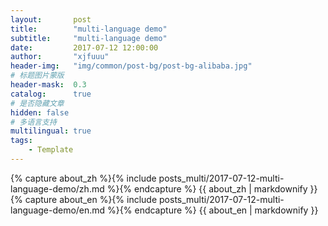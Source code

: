 ```yaml
---
layout:       post
title:        "multi-language demo"
subtitle:     "multi-language demo"
date:         2017-07-12 12:00:00
author:       "xjfuuu"
header-img:   "img/common/post-bg/post-bg-alibaba.jpg"
# 标题图片蒙版
header-mask:  0.3
catalog:      true
# 是否隐藏文章
hidden: false
# 多语言支持
multilingual: true
tags:
    - Template
---
```


<!-- Chinese Version -->
<div class="zh post-container">
    {% capture about_zh %}{% include posts_multi/2017-07-12-multi-language-demo/zh.md %}{% endcapture %}
    {{ about_zh | markdownify }}
</div>

<!-- English Version -->
<div class="en post-container">
    {% capture about_en %}{% include posts_multi/2017-07-12-multi-language-demo/en.md %}{% endcapture %}
    {{ about_en | markdownify }}
</div>
